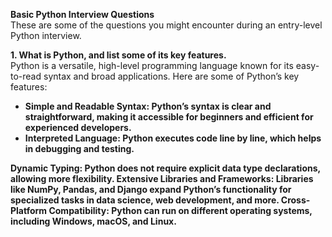 <b>Basic Python Interview Questions</b><br>
These are some of the questions you might encounter during an entry-level Python interview. 

<b>1. What is Python, and list some of its key features.</b><br>
Python is a versatile, high-level programming language known for its easy-to-read syntax and broad applications. Here are some of Python’s key features:
<ul>
  <li><b>Simple and Readable Syntax<b>: Python’s syntax is clear and straightforward, making it accessible for beginners and efficient for experienced developers.</li>
  <li><b>Interpreted Language<b>:  Python executes code line by line, which helps in debugging and testing.</li>
    
</ul>


Dynamic Typing: Python does not require explicit data type declarations, allowing more flexibility.
Extensive Libraries and Frameworks: Libraries like NumPy, Pandas, and Django expand Python’s functionality for specialized tasks in data science, web development, and more.
Cross-Platform Compatibility: Python can run on different operating systems, including Windows, macOS, and Linux.

